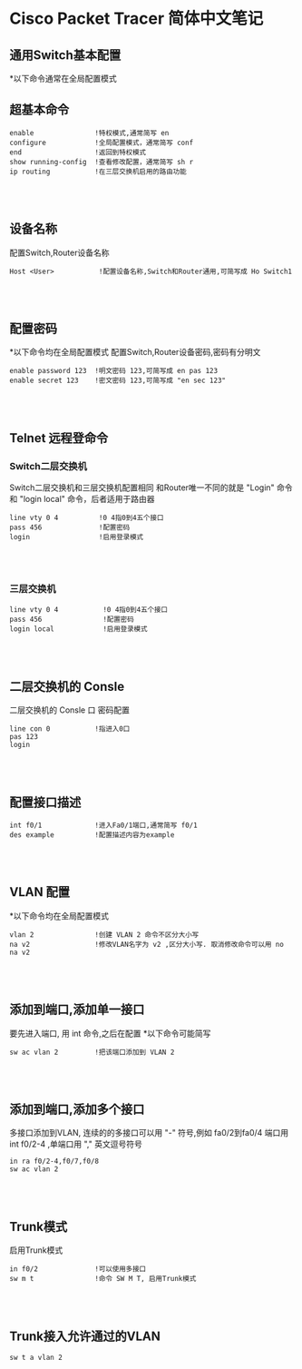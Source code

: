 # Cisco Packet Tracer 简体中文笔记
## 通用Switch基本配置
*以下命令通常在全局配置模式


## 超基本命令
```
enable               !特权模式,通常简写 en
configure            !全局配置模式，通常简写 conf
end                  !返回到特权模式
show running-config  !查看修改配置，通常简写 sh r
ip routing           !在三层交换机启用的路由功能
````
<br>
<br>



## 设备名称
配置Switch,Router设备名称
```
Host <User>           !配置设备名称,Switch和Router通用,可简写成 Ho Switch1
```
<br>
<br>



## 配置密码
*以下命令均在全局配置模式
配置Switch,Router设备密码,密码有分明文
```
enable password 123  !明文密码 123,可简写成 en pas 123
enable secret 123    !密文密码 123,可简写成 "en sec 123"
```
<br>
<br>



## Telnet 远程登命令
###  Switch二层交换机
Switch二层交换机和三层交换机配置相同
和Router唯一不同的就是 "Login" 命令 和 "login local" 命令，后者适用于路由器
```
line vty 0 4          !0 4指0到4五个接口
pass 456              !配置密码
login                 !启用登录模式
```
<br>
<br>



### 三层交换机
```
line vty 0 4           !0 4指0到4五个接口
pass 456               !配置密码
login local            !启用登录模式
```
<br>
<br>



## 二层交换机的 Consle
二层交换机的 Consle 口 密码配置
```
line con 0           !指进入0口
pas 123
login
```
<br>
<br>



## 配置接口描述
```
int f0/1             !进入Fa0/1端口,通常简写 f0/1
des example          !配置描述内容为example
```
<br>
<br>



## VLAN 配置
*以下命令均在全局配置模式
```
vlan 2               !创建 VLAN 2 命令不区分大小写
na v2                !修改VLAN名字为 v2 ,区分大小写. 取消修改命令可以用 no na v2
```
<br>
<br>



## 添加到端口,添加单一接口
要先进入端口, 用 int 命令,之后在配置
*以下命令可能简写
```
sw ac vlan 2         !把该端口添加到 VLAN 2
```
<br>
<br>



## 添加到端口,添加多个接口
多接口添加到VLAN, 连续的的多接口可以用 "-" 符号,例如 fa0/2到fa0/4 端口用 int f0/2-4 ,单端口用 "," 英文逗号符号
```
in ra f0/2-4,f0/7,f0/8
sw ac vlan 2
```
<br>
<br>



## Trunk模式
启用Trunk模式
```
in f0/2              !可以使用多接口
sw m t               !命令 SW M T, 启用Trunk模式
```
<br>
<br>



## Trunk接入允许通过的VLAN
```
sw t a vlan 2
```
<br>
<br>
